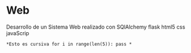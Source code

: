 # Web
Desarrollo de un Sistema Web realizado con SQlAlchemy flask html5 css javaScrip

`*Esto es cursiva
for i in range(len(5)):
  pass
*`
